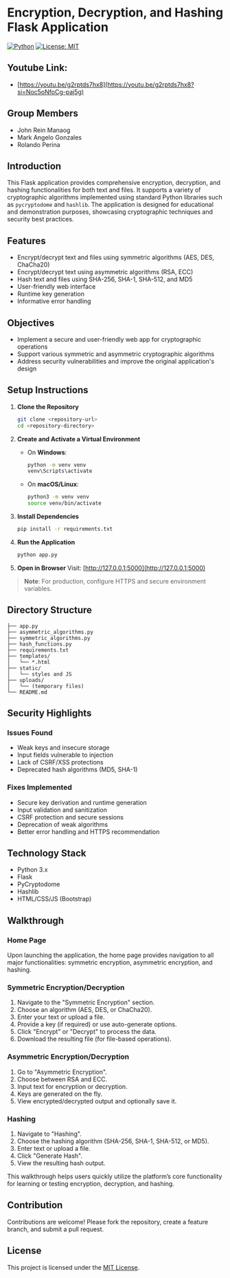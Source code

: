 # Encryption, Decryption, and Hashing Flask Application

[![Python](https://img.shields.io/badge/Python-3.x-blue.svg)](https://www.python.org/downloads/)
[![License: MIT](https://img.shields.io/badge/License-MIT-yellow.svg)](https://opensource.org/licenses/MIT)

## Youtube Link:
- [https://youtu.be/g2rptds7hx8](https://youtu.be/g2rptds7hx8?si=Noc5oNfoCg-paj5g)
## Group Members
- John Rein Manaog
- Mark Angelo Gonzales
- Rolando Perina

## Introduction
This Flask application provides comprehensive encryption, decryption, and hashing functionalities for both text and files. It supports a variety of cryptographic algorithms implemented using standard Python libraries such as `pycryptodome` and `hashlib`. The application is designed for educational and demonstration purposes, showcasing cryptographic techniques and security best practices.

## Features
- Encrypt/decrypt text and files using symmetric algorithms (AES, DES, ChaCha20)
- Encrypt/decrypt text using asymmetric algorithms (RSA, ECC)
- Hash text and files using SHA-256, SHA-1, SHA-512, and MD5
- User-friendly web interface
- Runtime key generation
- Informative error handling

## Objectives
- Implement a secure and user-friendly web app for cryptographic operations
- Support various symmetric and asymmetric cryptographic algorithms
- Address security vulnerabilities and improve the original application's design

## Setup Instructions

1. **Clone the Repository**
   ```bash
   git clone <repository-url>
   cd <repository-directory>
   ```

2. **Create and Activate a Virtual Environment**

   - On **Windows**:
     ```bash
     python -m venv venv
     venv\Scripts\activate
     ```

   - On **macOS/Linux**:
     ```bash
     python3 -m venv venv
     source venv/bin/activate
     ```

3. **Install Dependencies**
   ```bash
   pip install -r requirements.txt
   ```

4. **Run the Application**
   ```bash
   python app.py
   ```

5. **Open in Browser**
   Visit: [http://127.0.0.1:5000](http://127.0.0.1:5000)

> **Note**: For production, configure HTTPS and secure environment variables.

## Directory Structure
```
├── app.py
├── asymmetric_algorithms.py
├── symmetric_algorithms.py
├── hash_functions.py
├── requirements.txt
├── templates/
│   └── *.html
├── static/
│   └── styles and JS
├── uploads/
│   └── (temporary files)
└── README.md
```

## Security Highlights

### Issues Found
- Weak keys and insecure storage
- Input fields vulnerable to injection
- Lack of CSRF/XSS protections
- Deprecated hash algorithms (MD5, SHA-1)

### Fixes Implemented
- Secure key derivation and runtime generation
- Input validation and sanitization
- CSRF protection and secure sessions
- Deprecation of weak algorithms
- Better error handling and HTTPS recommendation

## Technology Stack
- Python 3.x
- Flask
- PyCryptodome
- Hashlib
- HTML/CSS/JS (Bootstrap)

## Walkthrough

### Home Page
Upon launching the application, the home page provides navigation to all major functionalities: symmetric encryption, asymmetric encryption, and hashing.

### Symmetric Encryption/Decryption
1. Navigate to the "Symmetric Encryption" section.
2. Choose an algorithm (AES, DES, or ChaCha20).
3. Enter your text or upload a file.
4. Provide a key (if required) or use auto-generate options.
5. Click "Encrypt" or "Decrypt" to process the data.
6. Download the resulting file (for file-based operations).

### Asymmetric Encryption/Decryption
1. Go to "Asymmetric Encryption".
2. Choose between RSA and ECC.
3. Input text for encryption or decryption.
4. Keys are generated on the fly.
5. View encrypted/decrypted output and optionally save it.

### Hashing
1. Navigate to "Hashing".
2. Choose the hashing algorithm (SHA-256, SHA-1, SHA-512, or MD5).
3. Enter text or upload a file.
4. Click "Generate Hash".
5. View the resulting hash output.

This walkthrough helps users quickly utilize the platform’s core functionality for learning or testing encryption, decryption, and hashing.

## Contribution

Contributions are welcome! Please fork the repository, create a feature branch, and submit a pull request.

## License

This project is licensed under the [MIT License](https://opensource.org/licenses/MIT).
